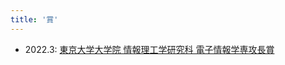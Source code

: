 ```yaml
---
title: '賞'
---
```


- 2022.3: [東京大学大学院 情報理工学研究科 電子情報学専攻長賞](https://www.i.u-tokyo.ac.jp/edu/course/ice)

